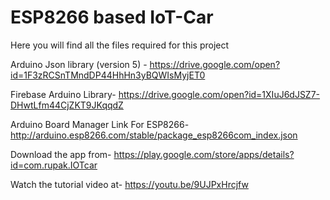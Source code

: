 # ESP8266 based IoT-Car
Here you will find all the files required for this project

Arduino Json library (version 5) -
https://drive.google.com/open?id=1F3zRCSnTMndDP44HhHn3yBQWIsMyjET0

Firebase Arduino Library-
https://drive.google.com/open?id=1XIuJ6dJSZ7-DHwtLfm44CjZKT9JKqqdZ

Arduino Board Manager Link For ESP8266-
http://arduino.esp8266.com/stable/package_esp8266com_index.json

Download the app from-
https://play.google.com/store/apps/details?id=com.rupak.IOTcar

Watch the tutorial video at-
https://youtu.be/9UJPxHrcjfw

